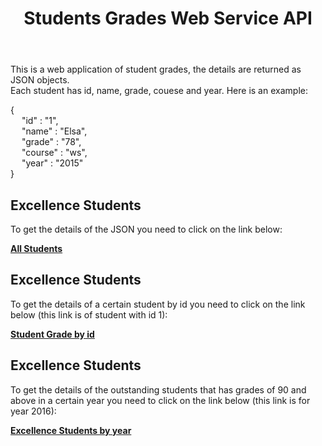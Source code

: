 <header>

# Students Grades Web Service API

</header>

<main>

<section id="general">

This is a web application of student grades, the details are returned as JSON objects.  
Each student has id, name, grade, couese and year. Here is an example:  

{  
  "id" : "1",  
  "name" : "Elsa",  
  "grade" : "78",  
  "course" : "ws",  
  "year" : "2015"  
}

</section>

<section>

## Excellence Students

To get the details of the JSON you need to click on the link below:  

[**All Students**](https://ws-ex1-noa-new.herokuapp.com/getAll)

</section>

<section>

## Excellence Students

To get the details of a certain student by id you need to click on the link below (this link is of student with id 1):  

[**Student Grade by id**](https://ws-ex1-noa-new.herokuapp.com/getStudentById/1)

</section>

<section>

## Excellence Students

To get the details of the outstanding students that has grades of 90 and above in a certain year you need to click on the link below (this link is for year 2016):  

[**Excellence Students by year**](https://ws-ex1-noa-new.herokuapp.com/getBestByYear/2016)

</section>

</main>
